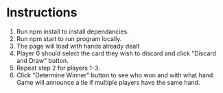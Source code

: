 # Instructions

1. Run npm install to install dependancies.
2. Run npm start to run program locally.
3. The page will load with hands already dealt
4. Player 0 should select the card they wish to discard and click "Discard and Draw" button.
5. Repeat step 2 for players 1-3.
6. Click "Determine Winner" button to see who won and with what hand. Game will announce a tie if multiple players have the same hand.
